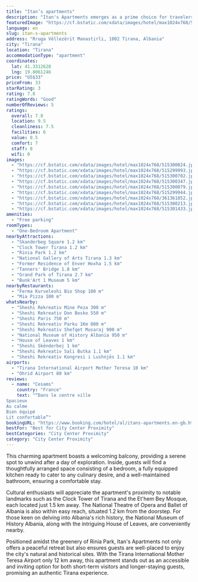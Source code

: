 ```yaml
---
title: "Itan’s apartments"
description: "Itan's Apartments emerges as a prime choice for travelers seeking a blend of comfort and convenience in the heart of Tirana."
featuredImage: "https://cf.bstatic.com/xdata/images/hotel/max1024x768/515300024.jpg?k=2f6ae743672c40f61b9f422a212b6b46472be7ec38d585571eb3b378436ee51e&o=&hp=1"
language: en
slug: itan-s-apartments
address: "Rruga Vëllezërit Manastirli, 1002 Tirana, Albania"
city: "Tirana"
location: "Tirana"
accommodationType: "apartment"
coordinates:
  lat: 41.3312628
  lng: 19.8061246
price: "US$33"
priceFrom: 33
starRating: 3
rating: 7.8
ratingWords: "Good"
numberOfReviews: 5
ratings:
  overall: 7.8
  location: 9.5
  cleanliness: 7.5
  facilities: 6
  value: 8.5
  comfort: 7
  staff: 8
  wifi: 0
images:
  - "https://cf.bstatic.com/xdata/images/hotel/max1024x768/515300024.jpg?k=2f6ae743672c40f61b9f422a212b6b46472be7ec38d585571eb3b378436ee51e&o=&hp=1"
  - "https://cf.bstatic.com/xdata/images/hotel/max1024x768/515299993.jpg?k=9526a1bafa2be128b2dea134d27c5c548b1982869f40e04badcc62a581b22d35&o=&hp=1"
  - "https://cf.bstatic.com/xdata/images/hotel/max1024x768/515300702.jpg?k=0ef09fdcabf3821bafb4d7809bac9342b1afdcdb5185b026d6df303211753835&o=&hp=1"
  - "https://cf.bstatic.com/xdata/images/hotel/max1024x768/515300347.jpg?k=9feea5e659e76da1b102c257b984237c698ace4c90a19cc52d4b573968200211&o=&hp=1"
  - "https://cf.bstatic.com/xdata/images/hotel/max1024x768/515300079.jpg?k=7b1c4e7eef242feddff9cc15c2f80bebaddd0907db5bbc1865c7bbe2d32aa664&o=&hp=1"
  - "https://cf.bstatic.com/xdata/images/hotel/max1024x768/515299944.jpg?k=2196d1a1f16f576623008d8563250bdd7716ffa54420c4f23155cbdc9e2802b2&o=&hp=1"
  - "https://cf.bstatic.com/xdata/images/hotel/max1024x768/361361852.jpg?k=084fa04cf89562d1308482c81dbc52842abb71f483154b753cc0cc57d57de282&o=&hp=1"
  - "https://cf.bstatic.com/xdata/images/hotel/max1024x768/515300213.jpg?k=65f4029df0e3785e5a4ac77bac53b7ab6129383f5904676c44475a08489f6b27&o=&hp=1"
  - "https://cf.bstatic.com/xdata/images/hotel/max1024x768/515301433.jpg?k=16dc578f8a8ef0e30094bc1dcbf0ad1d51f04d9494f91ee2a389b18384a7c255&o=&hp=1"
amenities:
  - "Free parking"
roomTypes:
  - "One-Bedroom Apartment"
nearbyAttractions:
  - "Skanderbeg Square 1.2 km"
  - "Clock Tower Tirana 1.2 km"
  - "Rinia Park 1.2 km"
  - "National Gallery of Arts Tirana 1.3 km"
  - "Former Residence of Enver Hoxha 1.5 km"
  - "Tanners' Bridge 1.8 km"
  - "Grand Park of Tirana 2.7 km"
  - "Bunk'Art 1 Museum 5 km"
nearbyRestaurants:
  - "Ferma Kurveleshi Bio Shop 100 m"
  - "Mia Pizza 100 m"
whatsNearby:
  - "Sheshi Rekreativ Mine Peza 300 m"
  - "Sheshi Rekreativ Don Bosko 550 m"
  - "Sheshi Paris 750 m"
  - "Sheshi Rekreativ Parku 1Km 800 m"
  - "Sheshi Rekreativ Shefqet Musaraj 900 m"
  - "National Museum of History Albania 950 m"
  - "House of Leaves 1 km"
  - "Sheshi Skënderbej 1 km"
  - "Sheshi Rekreativ Sali Butka 1.1 km"
  - "Sheshi Rekreativ Kongresi i Lushnjës 1.1 km"
airports:
  - "Tirana International Airport Mother Teresa 10 km"
  - "Ohrid Airport 80 km"
reviews:
  - name: "Cesams"
    country: "France"
    text: "“Dans le centre ville
Spacieux
Au calme
Bien équipé
Lit confortable”"
bookingURL: "https://www.booking.com/hotel/al/itans-apartments.en-gb.html?aid=8035640"
bestFor: "Best for City Center Proximity"
bestCategories: "City Center Proximity"
category: "City Center Proximity"
---
```


This charming apartment boasts a welcoming balcony, providing a serene spot to unwind after a day of exploration. Inside, guests will find a thoughtfully arranged space consisting of a bedroom, a fully equipped kitchen ready to cater to any culinary desire, and a well-maintained bathroom, ensuring a comfortable stay.

Cultural enthusiasts will appreciate the apartment's proximity to notable landmarks such as the Clock Tower of Tirana and the Et'hem Bey Mosque, each located just 1.5 km away. The National Theatre of Opera and Ballet of Albania is also within easy reach, situated 1.2 km from the doorstep. For those keen on delving into Albania's rich history, the National Museum of History Albania, along with the intriguing House of Leaves, are conveniently nearby.

Positioned amidst the greenery of Rinia Park, Itan's Apartments not only offers a peaceful retreat but also ensures guests are well-placed to enjoy the city's natural and historical sites. With the Tirana International Mother Teresa Airport only 12 km away, this apartment stands out as an accessible and inviting option for both short-term visitors and longer-staying guests, promising an authentic Tirana experience.